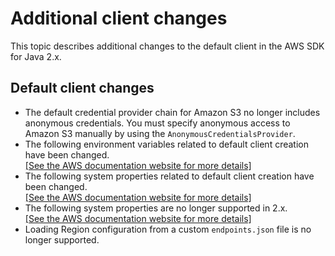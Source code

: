 # Additional client changes<a name="migration-client-changes"></a>

This topic describes additional changes to the default client in the AWS SDK for Java 2\.x\.

## Default client changes<a name="default-client-change-list"></a>
+ The default credential provider chain for Amazon S3 no longer includes anonymous credentials\. You must specify anonymous access to Amazon S3 manually by using the `AnonymousCredentialsProvider`\.
+ The following environment variables related to default client creation have been changed\.    
[\[See the AWS documentation website for more details\]](http://docs.aws.amazon.com/sdk-for-java/latest/developer-guide/migration-client-changes.html)
+ The following system properties related to default client creation have been changed\.    
[\[See the AWS documentation website for more details\]](http://docs.aws.amazon.com/sdk-for-java/latest/developer-guide/migration-client-changes.html)
+ The following system properties are no longer supported in 2\.x\.    
[\[See the AWS documentation website for more details\]](http://docs.aws.amazon.com/sdk-for-java/latest/developer-guide/migration-client-changes.html)
+ Loading Region configuration from a custom `endpoints.json` file is no longer supported\.